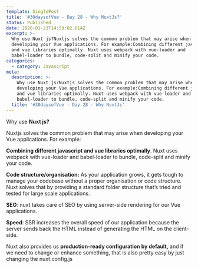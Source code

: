 ```yaml
---
template: SinglePost
title: '#30daysofVue - Day 28 - Why NuxtJs?'
status: Published
date: 2020-01-23T14:59:02.614Z
excerpt: >-
  Why use Nuxt js?Nuxtjs solves the common problem that may arise when
  developing your Vue applications. For example:Combining different javascript
  and vue libraries optimally. Nuxt uses webpack with vue-loader and
  babel-loader to bundle, code-split and minify your code.
categories:
  - category: Javascript
meta:
  description: >-
    Why use Nuxt js?Nuxtjs solves the common problem that may arise when
    developing your Vue applications. For example:Combining different javascript
    and vue libraries optimally. Nuxt uses webpack with vue-loader and
    babel-loader to bundle, code-split and minify your code.
  title: '#30daysofVue - Day 28 - Why NuxtJs'
---
```

Why use **Nuxt js?**

Nuxtjs solves the common problem that may arise when developing your Vue applications. For example:

**Combining different javascript and vue libraries optimally**. Nuxt uses webpack with vue-loader and babel-loader to bundle, code-split and minify your code.

**Code structure/organisation:**  As your application grows, it gets tough to manage your codebase without a proper organisation or code structure. Nuxt solves that by providing a standard folder structure that’s tried and tested for large scale applications.

**SEO**: nuxt takes care of SEO by using server-side rendering for our Vue applications.

**Speed**:  SSR increases the overall speed of our application because the server sends back the HTML instead of generating the HTML on the client-side.

Nuxt also provides us **production-ready configuration by default,** and if we need to change or enhance something, that is also pretty easy by just changing the nuxt.config.js
